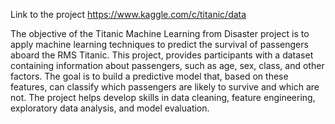 Link to the project  https://www.kaggle.com/c/titanic/data

The objective of the Titanic Machine Learning from Disaster project is to apply machine learning techniques to predict the survival of passengers aboard the RMS Titanic. This project, provides participants with a dataset containing information about passengers, such as age, sex, class, and other factors. The goal is to build a predictive model that, based on these features, can classify which passengers are likely to survive and which are not.
The project helps develop skills in data cleaning, feature engineering, exploratory data analysis, and model evaluation.

